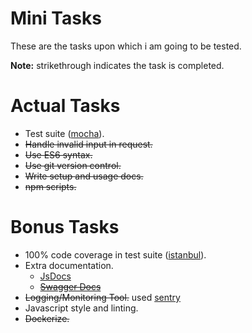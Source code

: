 # Mini Tasks
These are the tasks upon which i am going to be tested.

**Note:** strikethrough indicates the task is completed.

# Actual Tasks
- Test suite ([mocha](https://mochajs.org/)).
- ~~Handle invalid input in request.~~
- ~~Use ES6 syntax.~~
- ~~Use git version control.~~
- ~~Write setup and usage docs.~~
- ~~npm scripts.~~

# Bonus Tasks
- 100% code coverage in test suite ([istanbul](https://istanbul.js.org/)).
- Extra documentation.
  - [JsDocs](http://usejsdoc.org/)
  - ~~[Swagger Docs](http://swagger.io/specification/)~~
- ~~Logging/Monitoring Tool.~~ used [sentry](https://sentry.io)
- Javascript style and linting.
- ~~Dockerize.~~
